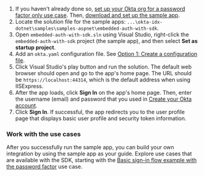 
1. If you haven't already done so, [set up your Okta org for a password factor only use case](/docs/journeys/set-up-org/#set-up-your-okta-org-for-a-password-factor-only-use-case). Then, [download and set up the sample app](/docs/guides/oie-embedded-common-download-setup-app/aspnet/main/).
1. Locate the solution file for the sample apps:
`...\okta-idx-dotnet\samples\samples-aspnet\embedded-auth-with-sdk`.
1. Open `embedded-auth-with-sdk.sln` using Visual Studio, right-click the `embedded-auth-with-sdk` project (the sample app), and then select **Set as startup project**.
1. Add an `okta.yaml` configuration file. See [Option 1: Create a configuration file](/docs/guides/oie-embedded-common-download-setup-app/aspnet/main/#option-1-create-a-configuration-file).
1. Click Visual Studio's play button and run the solution. The default web browser should open and go to the app's home page. The URL should be `https://localhost:44314`, which is the default address when using IISExpress.
1. After the app loads, click **Sign In** on the app's home page. Then, enter the username (email) and password that you used in [Create your Okta account](/docs/journeys/set-up-org/#create-your-okta-account).
1. Click **Sign In**. If successful, the app redirects you to the user profile page that displays basic user profile and security token information.

### Work with the use cases

After you successfully run the sample app, you can build your own integration by using the sample app as your guide. Explore use cases that are available with the SDK, starting with the [Basic sign-in flow example with the password factor](/docs/guides/oie-embedded-sdk-use-case-basic-sign-in/aspnet/main/) use case.
